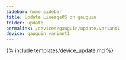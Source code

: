 ```yaml
---
sidebar: home_sidebar
title: Update LineageOS on gauguin
folder: update
permalink: /devices/gauguin/update/variant1
device: gauguin_variant1
---
```

{% include templates/device_update.md %}
